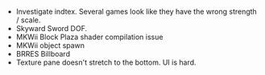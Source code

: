 
* Investigate indtex. Several games look like they have the wrong strength / scale.
* Skyward Sword DOF.
* MKWii Block Plaza shader compilation issue
* MKWii object spawn
* BRRES Billboard
* Texture pane doesn't stretch to the bottom. UI is hard.
